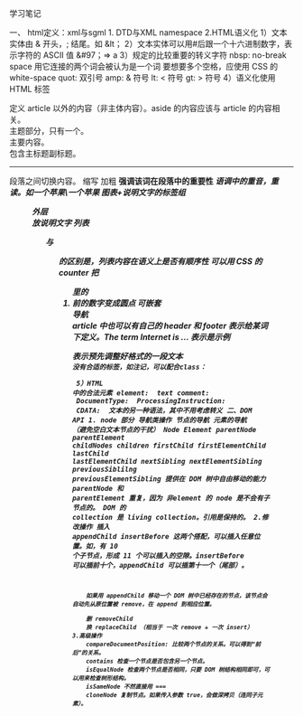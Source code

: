 学习笔记

一、 html定义：xml与sgml
	 1. DTD与XML namespace
	 2.HTML语义化
	 	1）文本实体由 & 开头，; 结尾。如 &lt；
		2）文本实体可以用#后跟一个十六进制数字，表示字符的 ASCII 值
			&#97；=> a
		3）规定的比较重要的转义字符
			nbsp: no-break space
			用它连接的两个词会被认为是一个词
			要想要多个空格，应使用 CSS 的 white-space
			quot: 双引号
			amp: & 符号
			lt: < 符号
			gt: > 符号
		4）语义化使用 HTML 标签
			<aside> 定义 article 以外的内容（非主体内容）。aside 的内容应该与 article 的内容相关。
			<main> 主题部分，只有一个。
			<article> 主要内容。
			<hgroup> 包含主标题副标题。
			<hr> 段落之间切换内容。
			<abbr> 缩写
			加粗
			<strong> 强调该词在段落中的重要性
			<em> 语调中的重音，重读。如一个苹果\一个苹果
			图表+说明文字的标签组
			<figure> 外层
			<img>
			<figcaption> 放说明文字
			列表
			<ol> 与 <ul> 的区别是，列表内容在语义上是否有顺序性
			可以用 CSS 的 counter 把 <ol> 里的 <li> 前的数字变成圆点
			可嵌套
			<nav> 导航
			<footer> article 中也可以有自己的 header 和 footer
			<dfn> 表示给某词下定义。The term <dfn>Internet<dfn> is ...
			<samp> 表示是示例
			<pre> 表示预先调整好格式的一段文本
			<code>
			没有合适的标签，如注记，可以配合class： <p class="note">
		5）HTML 中的合法元素
			element: <tagname></tagname>
			text
			comment: <!-- comments -->
			DocumentType: <!Doctype html>
			ProcessingInstruction: <?a 1?>
			CDATA: <![CDATA[]]> 文本的另一种语法，其中不用考虑转义
二、DOM API
	1. node 部分
		导航类操作
		节点的导航
		元素的导航 （避免空白文本节点的干扰）
		Node	Element
		parentNode	parentElement
		childNodes	children
		firstChild	firstElementChild
		lastChild	lastElementChild
		nextSibling	nextElementSibling
		previousSiblilng	previousElementSibling
		提供在 DOM 树中自由移动的能力
		parentNode 和 parentElement 重复，因为 非element 的 node 是不会有子节点的。
		DOM 的 collection 是 living collection。引用是保持的。
	2.修改操作
		插入
			appendChild
			insertBefore
		这两个搭配，可以插入任意位置。如，有 10 个子节点，形成 11 个可以插入的空隙。insertBefore 可以插前十个，appendChild 可以插第十一个（尾部）。

		如果用 appendChild 移动一个 DOM 树中已经存在的节点，该节点会自动先从原位置被 remove，在 append 到相应位置。

		删 removeChild
		换 replaceChild （相当于 一次 remove + 一次 insert）
	3.高级操作
		compareDocumentPosition: 比较两个节点的关系。可以得到“前后”的关系。
		contains 检查一个节点是否包含另一个节点。
		isEqualNode 检查两个节点是否相同，只要 DOM 树结构相同即可，可以用来检查树形结构。
		isSameNode 不然直接用 ===
		cloneNode 复制节点。如果传入参数 true，会做深拷贝（连同子元素）。